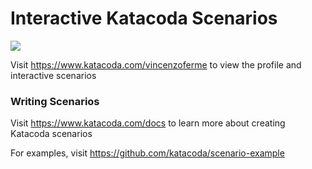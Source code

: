 # Interactive Katacoda Scenarios

[![](http://shields.katacoda.com/katacoda/vincenzoferme/count.svg)](https://www.katacoda.com/vincenzoferme "Get your profile on Katacoda.com")

Visit https://www.katacoda.com/vincenzoferme to view the profile and interactive scenarios

### Writing Scenarios
Visit https://www.katacoda.com/docs to learn more about creating Katacoda scenarios

For examples, visit https://github.com/katacoda/scenario-example
